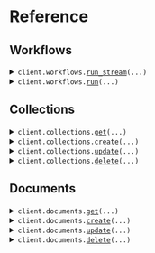 # Reference
## Workflows
<details><summary><code>client.workflows.<a href="src/scoutos/workflows/client.py">run_stream</a>(...)</code></summary>
<dl>
<dd>

#### 🔌 Usage

<dl>
<dd>

<dl>
<dd>

```python
from scoutos import Scout

client = Scout(
    api_key="YOUR_API_KEY",
)
response = client.workflows.run_stream(
    workflow_id="string",
    revision_id="string",
    session_id="string",
    input={"string": True},
    streaming=True,
)
for chunk in response:
    yield chunk

```
</dd>
</dl>
</dd>
</dl>

#### ⚙️ Parameters

<dl>
<dd>

<dl>
<dd>

**workflow_id:** `str` 
    
</dd>
</dl>

<dl>
<dd>

**input:** `typing.Dict[str, ReqBodyInputValue]` 
    
</dd>
</dl>

<dl>
<dd>

**revision_id:** `typing.Optional[str]` 
    
</dd>
</dl>

<dl>
<dd>

**session_id:** `typing.Optional[str]` 
    
</dd>
</dl>

<dl>
<dd>

**streaming:** `typing.Optional[bool]` 
    
</dd>
</dl>

<dl>
<dd>

**request_options:** `typing.Optional[RequestOptions]` — Request-specific configuration.
    
</dd>
</dl>
</dd>
</dl>


</dd>
</dl>
</details>

<details><summary><code>client.workflows.<a href="src/scoutos/workflows/client.py">run</a>(...)</code></summary>
<dl>
<dd>

#### 🔌 Usage

<dl>
<dd>

<dl>
<dd>

```python
from scoutos import Scout

client = Scout(
    api_key="YOUR_API_KEY",
)
client.workflows.run(
    workflow_id="workflow_id",
    input={"key": True},
)

```
</dd>
</dl>
</dd>
</dl>

#### ⚙️ Parameters

<dl>
<dd>

<dl>
<dd>

**workflow_id:** `str` 
    
</dd>
</dl>

<dl>
<dd>

**input:** `typing.Dict[str, ReqBodyInputValue]` 
    
</dd>
</dl>

<dl>
<dd>

**revision_id:** `typing.Optional[str]` 
    
</dd>
</dl>

<dl>
<dd>

**session_id:** `typing.Optional[str]` 
    
</dd>
</dl>

<dl>
<dd>

**streaming:** `typing.Optional[bool]` 
    
</dd>
</dl>

<dl>
<dd>

**request_options:** `typing.Optional[RequestOptions]` — Request-specific configuration.
    
</dd>
</dl>
</dd>
</dl>


</dd>
</dl>
</details>

## Collections
<details><summary><code>client.collections.<a href="src/scoutos/collections/client.py">get</a>(...)</code></summary>
<dl>
<dd>

#### 🔌 Usage

<dl>
<dd>

<dl>
<dd>

```python
from scoutos import Scout

client = Scout(
    api_key="YOUR_API_KEY",
)
client.collections.get(
    collection_id="collection_id",
)

```
</dd>
</dl>
</dd>
</dl>

#### ⚙️ Parameters

<dl>
<dd>

<dl>
<dd>

**collection_id:** `str` 
    
</dd>
</dl>

<dl>
<dd>

**request_options:** `typing.Optional[RequestOptions]` — Request-specific configuration.
    
</dd>
</dl>
</dd>
</dl>


</dd>
</dl>
</details>

<details><summary><code>client.collections.<a href="src/scoutos/collections/client.py">create</a>(...)</code></summary>
<dl>
<dd>

#### 🔌 Usage

<dl>
<dd>

<dl>
<dd>

```python
from scoutos import Scout

client = Scout(
    api_key="YOUR_API_KEY",
)
client.collections.create()

```
</dd>
</dl>
</dd>
</dl>

#### ⚙️ Parameters

<dl>
<dd>

<dl>
<dd>

**collection_display_name:** `typing.Optional[str]` 
    
</dd>
</dl>

<dl>
<dd>

**collection_img_url:** `typing.Optional[str]` 
    
</dd>
</dl>

<dl>
<dd>

**collection_description:** `typing.Optional[str]` 
    
</dd>
</dl>

<dl>
<dd>

**columns:** `typing.Optional[typing.Sequence[CollectionConfigInputColumnsItem]]` 
    
</dd>
</dl>

<dl>
<dd>

**request_options:** `typing.Optional[RequestOptions]` — Request-specific configuration.
    
</dd>
</dl>
</dd>
</dl>


</dd>
</dl>
</details>

<details><summary><code>client.collections.<a href="src/scoutos/collections/client.py">update</a>(...)</code></summary>
<dl>
<dd>

#### 🔌 Usage

<dl>
<dd>

<dl>
<dd>

```python
from scoutos import Scout

client = Scout(
    api_key="YOUR_API_KEY",
)
client.collections.update(
    collection_id="collection_id",
)

```
</dd>
</dl>
</dd>
</dl>

#### ⚙️ Parameters

<dl>
<dd>

<dl>
<dd>

**collection_id:** `str` 
    
</dd>
</dl>

<dl>
<dd>

**collection_display_name:** `typing.Optional[str]` 
    
</dd>
</dl>

<dl>
<dd>

**collection_img_url:** `typing.Optional[str]` 
    
</dd>
</dl>

<dl>
<dd>

**collection_description:** `typing.Optional[str]` 
    
</dd>
</dl>

<dl>
<dd>

**columns:** `typing.Optional[typing.Sequence[CollectionConfigInputColumnsItem]]` 
    
</dd>
</dl>

<dl>
<dd>

**request_options:** `typing.Optional[RequestOptions]` — Request-specific configuration.
    
</dd>
</dl>
</dd>
</dl>


</dd>
</dl>
</details>

<details><summary><code>client.collections.<a href="src/scoutos/collections/client.py">delete</a>(...)</code></summary>
<dl>
<dd>

#### 📝 Description

<dl>
<dd>

<dl>
<dd>

Delete a collection given a collection_id.
</dd>
</dl>
</dd>
</dl>

#### 🔌 Usage

<dl>
<dd>

<dl>
<dd>

```python
from scoutos import Scout

client = Scout(
    api_key="YOUR_API_KEY",
)
client.collections.delete(
    collection_id="collection_id",
)

```
</dd>
</dl>
</dd>
</dl>

#### ⚙️ Parameters

<dl>
<dd>

<dl>
<dd>

**collection_id:** `str` 
    
</dd>
</dl>

<dl>
<dd>

**request_options:** `typing.Optional[RequestOptions]` — Request-specific configuration.
    
</dd>
</dl>
</dd>
</dl>


</dd>
</dl>
</details>

## Documents
<details><summary><code>client.documents.<a href="src/scoutos/documents/client.py">get</a>(...)</code></summary>
<dl>
<dd>

#### 🔌 Usage

<dl>
<dd>

<dl>
<dd>

```python
from scoutos import Scout

client = Scout(
    api_key="YOUR_API_KEY",
)
client.documents.get(
    collection_id="collection_id",
    document_id="document_id",
)

```
</dd>
</dl>
</dd>
</dl>

#### ⚙️ Parameters

<dl>
<dd>

<dl>
<dd>

**collection_id:** `str` 
    
</dd>
</dl>

<dl>
<dd>

**document_id:** `str` 
    
</dd>
</dl>

<dl>
<dd>

**request_options:** `typing.Optional[RequestOptions]` — Request-specific configuration.
    
</dd>
</dl>
</dd>
</dl>


</dd>
</dl>
</details>

<details><summary><code>client.documents.<a href="src/scoutos/documents/client.py">create</a>(...)</code></summary>
<dl>
<dd>

#### 🔌 Usage

<dl>
<dd>

<dl>
<dd>

```python
from scoutos import DocumentDataInput, Scout

client = Scout(
    api_key="YOUR_API_KEY",
)
client.documents.create(
    collection_id="collection_id",
    request=DocumentDataInput(),
)

```
</dd>
</dl>
</dd>
</dl>

#### ⚙️ Parameters

<dl>
<dd>

<dl>
<dd>

**collection_id:** `str` 
    
</dd>
</dl>

<dl>
<dd>

**request:** `DocumentsCreateRequest` 
    
</dd>
</dl>

<dl>
<dd>

**request_options:** `typing.Optional[RequestOptions]` — Request-specific configuration.
    
</dd>
</dl>
</dd>
</dl>


</dd>
</dl>
</details>

<details><summary><code>client.documents.<a href="src/scoutos/documents/client.py">update</a>(...)</code></summary>
<dl>
<dd>

#### 🔌 Usage

<dl>
<dd>

<dl>
<dd>

```python
from scoutos import Scout

client = Scout(
    api_key="YOUR_API_KEY",
)
client.documents.update(
    collection_id="collection_id",
    document_id="document_id",
)

```
</dd>
</dl>
</dd>
</dl>

#### ⚙️ Parameters

<dl>
<dd>

<dl>
<dd>

**collection_id:** `str` 
    
</dd>
</dl>

<dl>
<dd>

**document_id:** `str` 
    
</dd>
</dl>

<dl>
<dd>

**id:** `typing.Optional[str]` 
    
</dd>
</dl>

<dl>
<dd>

**columns:** `typing.Optional[typing.Dict[str, typing.Optional[typing.Any]]]` 
    
</dd>
</dl>

<dl>
<dd>

**display_name:** `typing.Optional[str]` 
    
</dd>
</dl>

<dl>
<dd>

**content:** `typing.Optional[typing.Sequence[DocumentContent]]` 
    
</dd>
</dl>

<dl>
<dd>

**request_options:** `typing.Optional[RequestOptions]` — Request-specific configuration.
    
</dd>
</dl>
</dd>
</dl>


</dd>
</dl>
</details>

<details><summary><code>client.documents.<a href="src/scoutos/documents/client.py">delete</a>(...)</code></summary>
<dl>
<dd>

#### 📝 Description

<dl>
<dd>

<dl>
<dd>

Delete a document given a document_id.
</dd>
</dl>
</dd>
</dl>

#### 🔌 Usage

<dl>
<dd>

<dl>
<dd>

```python
from scoutos import Scout

client = Scout(
    api_key="YOUR_API_KEY",
)
client.documents.delete(
    collection_id="collection_id",
    document_id="document_id",
)

```
</dd>
</dl>
</dd>
</dl>

#### ⚙️ Parameters

<dl>
<dd>

<dl>
<dd>

**collection_id:** `str` 
    
</dd>
</dl>

<dl>
<dd>

**document_id:** `str` 
    
</dd>
</dl>

<dl>
<dd>

**request_options:** `typing.Optional[RequestOptions]` — Request-specific configuration.
    
</dd>
</dl>
</dd>
</dl>


</dd>
</dl>
</details>

